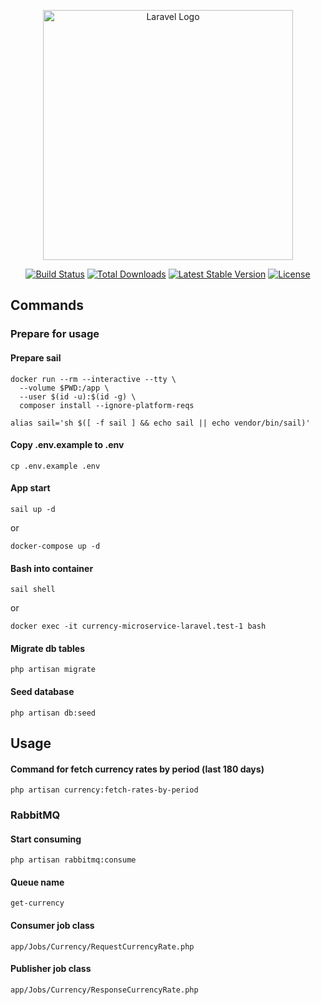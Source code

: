 <p align="center"><a href="https://laravel.com" target="_blank"><img src="https://raw.githubusercontent.com/laravel/art/master/logo-lockup/5%20SVG/2%20CMYK/1%20Full%20Color/laravel-logolockup-cmyk-red.svg" width="400" alt="Laravel Logo"></a></p>

<p align="center">
<a href="https://github.com/laravel/framework/actions"><img src="https://github.com/laravel/framework/workflows/tests/badge.svg" alt="Build Status"></a>
<a href="https://packagist.org/packages/laravel/framework"><img src="https://img.shields.io/packagist/dt/laravel/framework" alt="Total Downloads"></a>
<a href="https://packagist.org/packages/laravel/framework"><img src="https://img.shields.io/packagist/v/laravel/framework" alt="Latest Stable Version"></a>
<a href="https://packagist.org/packages/laravel/framework"><img src="https://img.shields.io/packagist/l/laravel/framework" alt="License"></a>
</p>

## Commands

### Prepare for usage

#### Prepare sail
````
docker run --rm --interactive --tty \
  --volume $PWD:/app \
  --user $(id -u):$(id -g) \
  composer install --ignore-platform-reqs
````

````
alias sail='sh $([ -f sail ] && echo sail || echo vendor/bin/sail)'
````

#### Copy .env.example to .env
````
cp .env.example .env
````

#### App start
````
sail up -d
````
or
````
docker-compose up -d
````

#### Bash into container
````
sail shell
````
or
````
docker exec -it currency-microservice-laravel.test-1 bash
````
#### Migrate db tables
````
php artisan migrate
````

#### Seed database
````
php artisan db:seed
````

## Usage


#### Command for fetch currency rates by period (last 180 days)
````
php artisan currency:fetch-rates-by-period
````

### RabbitMQ

#### Start consuming
````
php artisan rabbitmq:consume
````

#### Queue name
````
get-currency
````

#### Consumer job class
````
app/Jobs/Currency/RequestCurrencyRate.php
````

#### Publisher job class
````
app/Jobs/Currency/ResponseCurrencyRate.php
````
